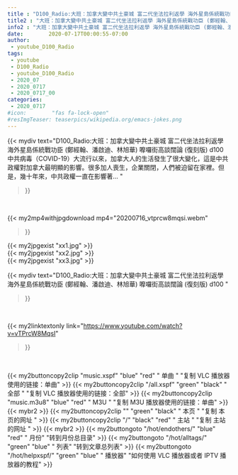 ```yaml
---
title : "D100_Radio:大班：加拿大變中共土豪城 富二代坐法拉利返學 海外星島係統戰功臣 (鄭經翰、潘啟迪、林旭華) 嚤囉街高談闊論 (復刻版) d100 "
title2 : "大班：加拿大變中共土豪城 富二代坐法拉利返學 海外星島係統戰功臣 (鄭經翰、潘啟迪、林旭華) 嚤囉街高談闊論 (復刻版) d100 "
info2 : "大班：加拿大變中共土豪城 富二代坐法拉利返學 海外星島係統戰功臣 (鄭經翰、潘啟迪、林旭華) 嚤囉街高談闊論 (復刻版) d100 中共病毒（COVID-19）大流行以來，加拿大人的生活發生了很大變化，這是中共政權對加拿大最明顯的影響。很多加人喪生，企業關閉，人們被迫留在家裡。但是，幾十年來，中共政權一直在影響著... "
date:        2020-07-17T00:00:55-07:00
author:
 - youtube_D100_Radio
tags:
 - youtube
 - D100_Radio
 - youtube_D100_Radio
 - 2020_07
 - 2020_0717
 - 2020_0717_00
categories:
 - 2020_0717
#icon:        "fas fa-lock-open"
#resImgTeaser: teaserpics/wikipedia.org/emacs-jokes.png
---
```


{{< mydiv text="D100_Radio:大班：加拿大變中共土豪城 富二代坐法拉利返學 海外星島係統戰功臣 (鄭經翰、潘啟迪、林旭華) 嚤囉街高談闊論 (復刻版) d100 中共病毒（COVID-19）大流行以來，加拿大人的生活發生了很大變化，這是中共政權對加拿大最明顯的影響。很多加人喪生，企業關閉，人們被迫留在家裡。但是，幾十年來，中共政權一直在影響著... "
>}}
<br>


{{< my2mp4withjpgdownload mp4="20200716_vtprcw8mqsi.webm"
>}}

{{< my2jpgexist "xx1.jpg" >}}<br>
{{< my2jpgexist "xx2.jpg" >}}<br>
{{< my2jpgexist "xx3.jpg" >}}<br>



{{< mydiv text="D100_Radio:大班：加拿大變中共土豪城 富二代坐法拉利返學 海外星島係統戰功臣 (鄭經翰、潘啟迪、林旭華) 嚤囉街高談闊論 (復刻版) d100 "
>}}
<br>

{{< my2linktextonly link="https://www.youtube.com/watch?v=vTPrcW8MqsI"
>}}


<br>

{{< my2buttoncopy2clip "music.xspf"        "blue"   "red"    " 单曲 "  "复制 VLC 播放器使用的链接：单曲" >}} {{< my2buttoncopy2clip "/all.xspf"         "green"  "black"  " 全部 "  "复制 VLC 播放器使用的链接：全部" >}} {{< my2buttoncopy2clip "music.m3u8"        "blue"   "red"    " M3U  "    "复制 M3U 播放器使用的链接：单曲" >}} {{< mybr2 >}} {{< my2buttoncopy2clip ""                  "green"  "black"  " 本页 "    "复制 本页的网址 " >}} {{< my2buttoncopy2clip "/"                 "black"  "red"    " 主站 "    "复制 主站的网址 " >}} {{< mybr2 >}} {{< my2buttongoto      "/hot/endothers/"   "blue"   "red"    " 月份"   "转到月份总目录" >}} {{< my2buttongoto      "/hot/alltags/"     "green"  "blue"   " 列表"   "转到文章总列表" >}} {{< my2buttongoto      "/hot/helpxspf/"    "green"  "blue"   " 播放器" "如何使用 VLC 播放器或者 IPTV 播放器的教程" >}} 

